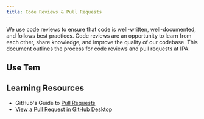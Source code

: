 ```yaml
---
title: Code Reviews & Pull Requests
---
```


We use code reviews to ensure that code is well-written, well-documented, and follows
best practices. Code reviews are an opportunity to learn from each other, share
knowledge, and improve the quality of our codebase. This document outlines the process
for code reviews and pull requests at IPA.

## Use Tem

## Learning Resources

- GitHub's Guide to [Pull Requests](https://docs.github.com/en/pull-requests)
- [View a Pull Request in GitHub Desktop](https://docs.github.com/en/desktop/working-with-your-remote-repository-on-github-or-github-enterprise/viewing-a-pull-request-in-github-desktop)
